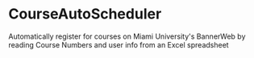 # CourseAutoScheduler
Automatically register for courses on Miami University's BannerWeb by reading Course Numbers and user info from an Excel spreadsheet

